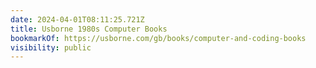 ```yaml
---
date: 2024-04-01T08:11:25.721Z
title: Usborne 1980s Computer Books
bookmarkOf: https://usborne.com/gb/books/computer-and-coding-books
visibility: public
---
```

